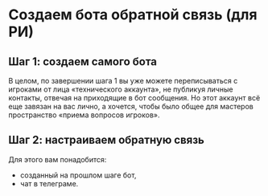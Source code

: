 # Создаем бота обратной связь (для РИ)

## Шаг 1: создаем самого бота

В целом, по завершении шага 1 вы уже можете переписываться с игроками от лица «технического аккаунта», не публикуя личные контакты, отвечая на приходящие в бот сообщения. Но этот аккаунт всё еще завязан на вас лично, а хочется, чтобы было общее для мастеров пространство «приема вопросов игроков».

## Шаг 2: настраиваем обратную связь

Для этого вам понадобится:
- созданный на прошлом шаге бот,
- чат в телеграме.
